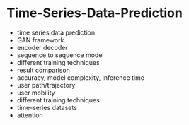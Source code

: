 # Time-Series-Data-Prediction                 
- time series data prediction            
- GAN framework               
- encoder decoder               
- sequence to sequence model              
- different training techniques   
- result comparison      
- accuracy, model complexity, inference time        
- user path/trajectory     
- user mobility   
- different training techniques 
- time-series datasets 
- attention  
  
